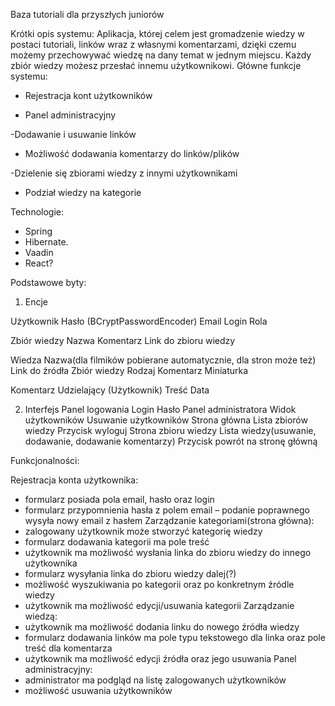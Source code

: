 Baza tutoriali dla przyszłych juniorów

Krótki opis systemu:
Aplikacja, której celem jest gromadzenie wiedzy w postaci tutoriali, linków wraz z własnymi komentarzami, dzięki czemu możemy przechowywać wiedzę na dany temat w jednym miejscu. Każdy zbiór wiedzy możesz przesłać innemu użytkownikowi.
Główne funkcje systemu: 

- Rejestracja kont użytkowników 

- Panel administracyjny

 -Dodawanie i usuwanie linków 

- Możliwość dodawania komentarzy do linków/plików

 -Dzielenie się zbiorami wiedzy z innymi użytkownikami 

 - Podział wiedzy na kategorie 

Technologie: 

-	Spring 
-	Hibernate.
-	Vaadin
-	React?

Podstawowe byty:

1.	Encje

Użytkownik
Hasło (BCryptPasswordEncoder)
Email
Login
Rola

Zbiór wiedzy
Nazwa
Komentarz
Link do zbioru wiedzy

Wiedza 
Nazwa(dla filmików pobierane automatycznie, dla stron może też)
Link do źródła
Zbiór wiedzy
Rodzaj
Komentarz
Miniaturka


Komentarz 
Udzielający (Użytkownik)
Treść
Data

 


2.	Interfejs
Panel logowania
Login
Hasło
Panel administratora
Widok użytkowników
Usuwanie użytkowników
Strona główna
Lista zbiorów wiedzy
Przycisk wyloguj
Strona zbioru wiedzy
Lista wiedzy(usuwanie, dodawanie, dodawanie komentarzy)
Przycisk powrót na stronę główną

Funkcjonalności:

Rejestracja konta użytkownika:
- formularz posiada pola email, hasło oraz login
- formularz przypomnienia hasła z polem email – podanie poprawnego wysyła nowy email z hasłem
Zarządzanie kategoriami(strona główna):
- zalogowany użytkownik może stworzyć kategorię wiedzy
- formularz dodawania kategorii ma pole treść
- użytkownik ma możliwość wysłania linka do zbioru wiedzy do innego użytkownika
- formularz wysyłania linka do zbioru wiedzy dalej(?)
- możliwość wyszukiwania po kategorii oraz po konkretnym źródle wiedzy
- użytkownik ma możliwość edycji/usuwania kategorii
Zarządzanie wiedzą:
- użytkownik ma możliwość dodania linku do nowego źródła wiedzy
- formularz dodawania linków ma pole typu tekstowego dla linka oraz pole treść dla komentarza
- użytkownik ma możliwość edycji źródła oraz jego usuwania
Panel administracyjny:
- administrator ma podgląd na listę zalogowanych użytkowników
- możliwość usuwania użytkowników
